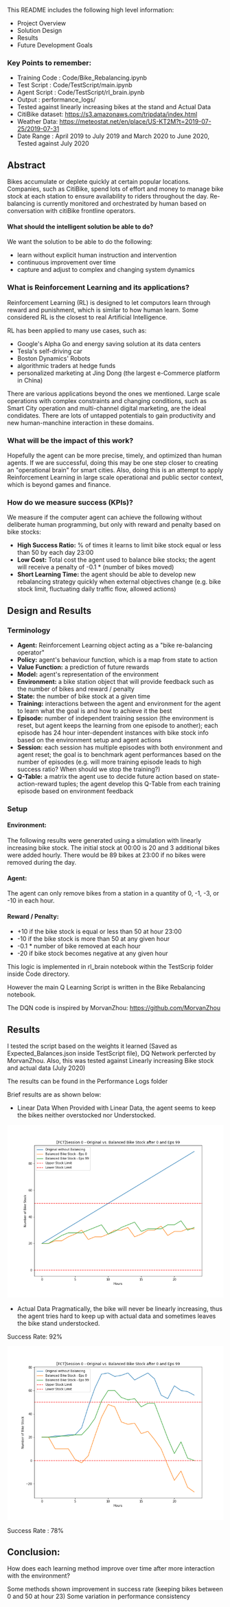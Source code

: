 This README includes the following high level information:

- Project Overview
- Solution Design
- Results
- Future Development Goals

### Key Points to remember:

- Training Code : Code/Bike_Rebalancing.ipynb
- Test Script : Code/TestScript/main.ipynb
- Agent Script : Code/TestScript/rl_brain.ipynb
- Output : performance_logs/
- Tested against linearly increasing bikes at the stand and Actual Data
- CitiBike dataset: https://s3.amazonaws.com/tripdata/index.html
- Weather Data: https://meteostat.net/en/place/US-KT2M?t=2019-07-25/2019-07-31
- Date Range : April 2019 to July 2019 and March 2020 to June 2020, Tested against July 2020


## Abstract
Bikes accumulate or deplete quickly at certain popular locations. Companies, such as CitiBike, spend lots of effort and money to manage bike stock at each station to ensure availability to riders throughout the day. Re-balancing is currently monitored and orchestrated by human based on conversation with citiBike frontline operators.

#### What should the intelligent solution be able to do?
We want the solution to be able to do the following:

- learn without explicit human instruction and intervention
- continuous improvement over time
- capture and adjust to complex and changing system dynamics

### What is Reinforcement Learning and its applications?
Reinforcement Learning (RL) is designed to let computors learn through reward and punishment, which is similar to how human learn. Some considered RL is the closest to real Artificial Intelligence.

RL has been applied to many use cases, such as:

- Google's Alpha Go and energy saving solution at its data centers
- Tesla's self-driving car
- Boston Dynamics' Robots
- algorithmic traders at hedge funds
- personalized marketing at Jing Dong (the largest e-Commerce platform in China)


There are various applications beyond the ones we mentioned. Large scale operations with complex constraints and changing conditions, such as Smart City operation and multi-channel digital marketing, are the ideal condidates. There are lots of untapped potentials to gain productivity and new human-manchine interaction in these domains.

### What will be the impact of this work?
Hopefully the agent can be more precise, timely, and optimized than human agents. If we are successful, doing this may be one step closer to creating an "operational brain" for smart cities. Also, doing this is an attempt to apply Reinforcement Learning in large scale operational and public sector context, which is beyond games and finance.

### How do we measure success (KPIs)?
We measure if the computer agent can achieve the following without deliberate human programming, but only with reward and penalty based on bike stocks:

- **High Success Ratio:** % of times it learns to limit bike stock equal or less than 50 by each day 23:00
- **Low Cost:** Total cost the agent used to balance bike stocks; the agent will receive a penalty of -0.1 * (number of bikes moved)
- **Short Learning Time:** the agent should be able to develop new rebalancing strategy quickly when external objectives change (e.g. bike stock limit, fluctuating daily traffic flow, allowed actions)





## Design and Results
### Terminology

- **Agent:** Reinforcement Learning object acting as a "bike re-balancing operator"
- **Policy:** agent's behaviour function, which is a map from state to action
- **Value Function:** a prediction of future rewards
- **Model:** agent's representation of the environment
- **Environment:** a bike station object that will provide feedback such as the number of bikes and reward / penalty
- **State:** the number of bike stock at a given time
- **Training:** interactions between the agent and environment for the agent to learn what the goal is and how to achieve it the best
- **Episode:** number of independent training session (the environment is reset, but agent keeps the learning from one episode to another); each episode has 24 hour inter-dependent instances with bike stock info based on the environment setup and agent actions
- **Session:** each session has multiple episodes with both environment and agent reset; the goal is to benchmark agent performances based on the number of episodes (e.g. will more training episode leads to high success ratio? When should we stop the training?)
- **Q-Table:** a matrix the agent use to decide future action based on state-action-reward tuples; the agent develop this Q-Table from each training episode based on environment feedback


### Setup

#### Environment: 
The following results were generated using a simulation with linearly increasing bike stock. The initial stock at 00:00 is 20 and 3 additional bikes were added hourly. There would be 89 bikes at 23:00 if no bikes were removed during the day.

#### Agent: 
The agent can only remove bikes from a station in a quantity of 0, -1, -3, or -10 in each hour.

#### Reward / Penalty:

- +10 if the bike stock is equal or less than 50 at hour 23:00
- -10 if the bike stock is more than 50 at any given hour
- -0.1 * number of bike removed at each hour
- -20 if bike stock becomes negative at any given hour


This logic is implemented in rl_brain notebook within the TestScrip folder inside Code directory.

However the main Q Learning Script is written in the Bike Rebalancing notebook.

The DQN code is inspired by MorvanZhou: https://github.com/MorvanZhou

## Results


I tested the script based on the weights it learned (Saved as Expected_Balances.json inside TestScript file), DQ Network perfercted by MorvanZhou.
Also, this was tested against Linearly increasing Bike stock and actual data (July 2020)

The results can be found in the Performance Logs folder

Brief results are as shown below:


- Linear Data
When Provided with Linear Data, the agent seems to keep the bikes neither overstocked nor Understocked.

![Linear Input 0th Session Training](https://github.com/Ativeer/Bike-Rebalancing---Citi-Bike/blob/main/performance_log/Linaer%20Data%20Simulation/stock_history/stock_history_020210824235228213583.png)

- Actual Data
Pragmatically, the bike will never be linearly increasing, thus the agent tries hard to keep up with actual data and sometimes leaves the bike stand understocked.

Success Rate: 92%

![Actual Data with 0th Session Training](https://github.com/Ativeer/Bike-Rebalancing---Citi-Bike/blob/main/performance_log/Actual%20Data/stock_history/stock_history_020210825001521912109.png)

Success Rate : 78%

## Conclusion:
How does each learning method improve over time after more interaction with the environment?

Some methods shown improvement in success rate (keeping bikes between 0 and 50 at hour 23)
Some variation in performance consistency